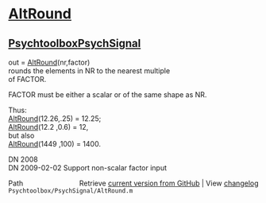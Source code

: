 # [AltRound](AltRound)
## [Psychtoolbox](Psychtoolbox)[PsychSignal](PsychSignal)

out = [AltRound](AltRound)(nr,factor)  
rounds the elements in NR to the nearest multiple  
of FACTOR.  
  
FACTOR must be either a scalar or of the same shape as NR.  
  
Thus:  
  [AltRound](AltRound)(12.26,.25) = 12.25;  
  [AltRound](AltRound)(12.2 ,0.6) = 12,  
  but also  
  [AltRound](AltRound)(1449 ,100) = 1400.  
  
DN 2008  
DN 2009-02-02 Support non-scalar factor input  




<div class="code_header" style="text-align:right;">
  <span style="float:left;">Path&nbsp;&nbsp;</span> <span class="counter">Retrieve <a href=
  "https://raw.github.com/Psychtoolbox-3/Psychtoolbox-3/beta/Psychtoolbox/PsychSignal/AltRound.m">current version from GitHub</a> | View <a href=
  "https://github.com/Psychtoolbox-3/Psychtoolbox-3/commits/beta/Psychtoolbox/PsychSignal/AltRound.m">changelog</a></span>
</div>
<div class="code">
  <code>Psychtoolbox/PsychSignal/AltRound.m</code>
</div>

